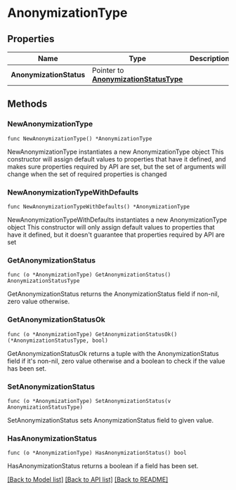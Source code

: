# AnonymizationType

## Properties

Name | Type | Description | Notes
------------ | ------------- | ------------- | -------------
**AnonymizationStatus** | Pointer to [**AnonymizationStatusType**](AnonymizationStatusType.md) |  | [optional] 

## Methods

### NewAnonymizationType

`func NewAnonymizationType() *AnonymizationType`

NewAnonymizationType instantiates a new AnonymizationType object
This constructor will assign default values to properties that have it defined,
and makes sure properties required by API are set, but the set of arguments
will change when the set of required properties is changed

### NewAnonymizationTypeWithDefaults

`func NewAnonymizationTypeWithDefaults() *AnonymizationType`

NewAnonymizationTypeWithDefaults instantiates a new AnonymizationType object
This constructor will only assign default values to properties that have it defined,
but it doesn't guarantee that properties required by API are set

### GetAnonymizationStatus

`func (o *AnonymizationType) GetAnonymizationStatus() AnonymizationStatusType`

GetAnonymizationStatus returns the AnonymizationStatus field if non-nil, zero value otherwise.

### GetAnonymizationStatusOk

`func (o *AnonymizationType) GetAnonymizationStatusOk() (*AnonymizationStatusType, bool)`

GetAnonymizationStatusOk returns a tuple with the AnonymizationStatus field if it's non-nil, zero value otherwise
and a boolean to check if the value has been set.

### SetAnonymizationStatus

`func (o *AnonymizationType) SetAnonymizationStatus(v AnonymizationStatusType)`

SetAnonymizationStatus sets AnonymizationStatus field to given value.

### HasAnonymizationStatus

`func (o *AnonymizationType) HasAnonymizationStatus() bool`

HasAnonymizationStatus returns a boolean if a field has been set.


[[Back to Model list]](../README.md#documentation-for-models) [[Back to API list]](../README.md#documentation-for-api-endpoints) [[Back to README]](../README.md)



